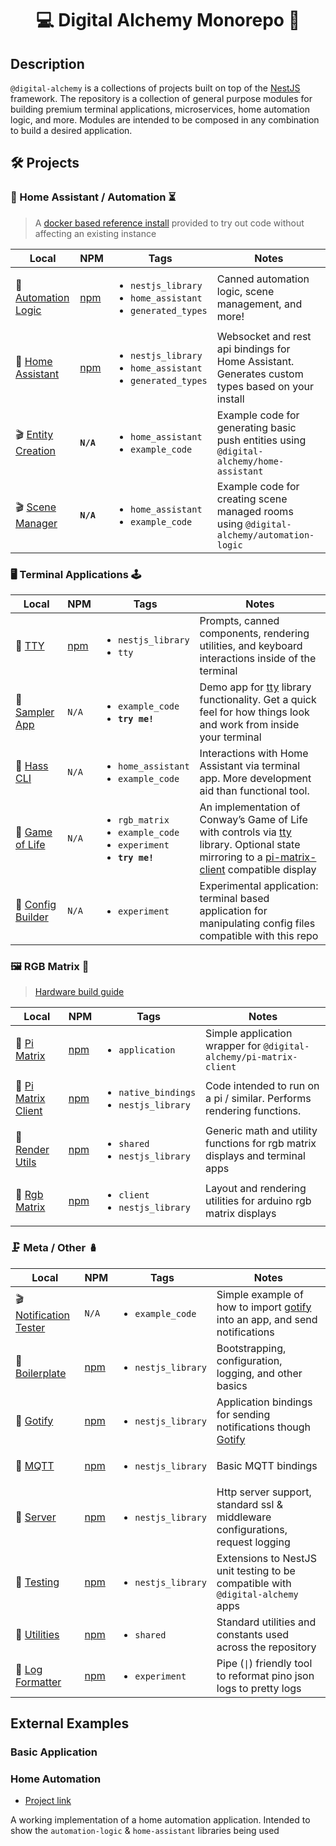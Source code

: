 
<h1 align="center">💻 Digital Alchemy Monorepo 🔮</h1>

## Description

`@digital-alchemy` is a collections of projects built on top of the [NestJS](https://nestjs.com/) framework. The repository is a collection of general purpose modules for building premium terminal applications, microservices, home automation logic, and more.
Modules are intended to be composed in any combination to build a desired application.

## 🛠️ Projects

### 🏡 Home Assistant / Automation ⏳

> A [docker based reference install](./docker/homeassistant/) provided to try out code without affecting an existing instance

| Local | NPM | Tags | Notes |
| --- | --- | --- | --- |
| 📂 [Automation Logic](libs/automation-logic) | [npm](https://www.npmjs.com/package/@digital-alchemy/automation-logic) | <ul><li>`nestjs_library`</li><li>`home_assistant`</li><li>`generated_types`</li></ul> | Canned automation logic, scene management, and more! |
| 📂 [Home Assistant](libs/home-assistant) | [npm](https://www.npmjs.com/package/@digital-alchemy/home-assistant)  | <ul><li>`nestjs_library`</li><li>`home_assistant`</li><li>`generated_types`</li></ul> | Websocket and rest api bindings for Home Assistant. Generates custom types based on your install |
| 🎬 [Entity Creation](apps/entity-creation) | **`N/A`** | <ul><li>`home_assistant`</li><li>`example_code`</li></ul> | Example code for generating basic push entities using `@digital-alchemy/home-assistant` |
| 🎬 [Scene Manager](apps/scene-manager) | **`N/A`** | <ul><li>`home_assistant`</li><li>`example_code`</li></ul> | Example code for creating scene managed rooms using `@digital-alchemy/automation-logic` |

### 🖥️ Terminal Applications 🕹️

| Local | NPM | Tags | Notes |
| ---  | --- | --- | --- |
| 📂 [TTY](libs/tty) | [npm](https://www.npmjs.com/package/@digital-alchemy/tty) | <ul><li>`nestjs_library`</li><li>`tty`</li></ul> | Prompts, canned components, rendering utilities, and keyboard interactions inside of the terminal |
| 👀 [Sampler App](apps/sampler-app) | `N/A` | <ul><li>`example_code`</li><li>**`try me!`**</li></ul> | Demo app for [tty](libs/tty) library functionality. Get a quick feel for how things look and work from inside your terminal |
| 🔬 [Hass CLI](apps/hass-cli) | `N/A` | <ul><li>`home_assistant`</li><li>`example_code`</li></ul> | Interactions with Home Assistant via terminal app. More development aid than functional tool. |
| 👀 [Game of Life](apps/game-of-life) | `N/A` | <ul><li>`rgb_matrix`</li><li>`example_code`</li><li>`experiment`</li><li>**`try me!`**</li></ul> | An implementation of Conway’s Game of Life with controls via [tty](libs/tty) library. Optional state mirroring to a [pi-matrix-client](libs/pi-matrix-client) compatible display |
| 🔬 [Config Builder](apps/config-builder) | `N/A` | <ul><li>`experiment`</li></ul> | Experimental application: terminal based application for manipulating config files compatible with this repo |

### 🖼️ RGB Matrix 🚦

> [Hardware build guide](./apps/pi-matrix/build.md)

| Local | NPM | Tags | Notes |
| --- | --- | --- | --- |
| 👀 [Pi Matrix](apps/pi-matrix) | [npm](https://www.npmjs.com/package/@digital-alchemy/pi-matrix) | <ul><li>`application`</li></ul>  | Simple application wrapper for `@digital-alchemy/pi-matrix-client` |
| 📂 [Pi Matrix Client](libs/pi-matrix-client) | [npm](https://www.npmjs.com/package/@digital-alchemy/pi-matrix-client) | <ul><li>`native_bindings`</li><li>`nestjs_library`</li></ul> | Code intended to run on a pi / similar. Performs rendering functions. |
| 📂 [Render Utils](libs/render-utils) | [npm](https://www.npmjs.com/package/@digital-alchemy/render-utils) | <ul><li>`shared`</li><li>`nestjs_library`</li></ul> | Generic math and utility functions for rgb matrix displays and terminal apps |
| 📂 [Rgb Matrix](libs/rgb-matrix) | [npm](https://www.npmjs.com/package/@digital-alchemy/rgb-matrix) | <ul><li>`client`</li><li>`nestjs_library`</li></ul> | Layout and rendering utilities for arduino rgb matrix displays |

### 🗜️ Meta / Other 🪆

| Local | NPM | Tags | Notes |
| --- | --- | --- | --- |
| 🎬 [Notification Tester](apps/notification-tester) | `N/A` | <ul><li>`example_code`</li></ul> | Simple example of how to import [gotify](libs/gotify) into an app, and send notifications |
| 📂 [Boilerplate](libs/boilerplate) | [npm](https://www.npmjs.com/package/@digital-alchemy/boilerplate) | <ul><li>`nestjs_library`</li></ul> | Bootstrapping, configuration, logging, and other basics |
| 📂 [Gotify](libs/gotify) | [npm](https://www.npmjs.com/package/@digital-alchemy/gotify) | <ul><li>`nestjs_library`</li></ul> | Application bindings for sending notifications though [Gotify](https://gotify.net/) |
| 📂 [MQTT](libs/mqtt) | [npm](https://www.npmjs.com/package/@digital-alchemy/mqtt) | <ul><li>`nestjs_library`</li></ul> | Basic MQTT bindings |
| 📂 [Server](libs/server) | [npm](https://www.npmjs.com/package/@digital-alchemy/server) | <ul><li>`nestjs_library`</li></ul> | Http server support, standard ssl & middleware configurations, request logging |
| 📂 [Testing](libs/testing) | [npm](https://www.npmjs.com/package/@digital-alchemy/testing) | <ul><li>`nestjs_library`</li></ul> | Extensions to NestJS unit testing to be compatible with `@digital-alchemy` apps |
| 📂 [Utilities](libs/utilities) | [npm](https://www.npmjs.com/package/@digital-alchemy/utilities) | <ul><li>`shared`</li></ul> | Standard utilities and constants used across the repository |
| 🔬 [Log Formatter](apps/log-formatter) | [npm](https://www.npmjs.com/package/@digital-alchemy/log-formatter) | <ul><li>`experiment`</li></ul> | Pipe (`\|`) friendly tool to reformat pino json logs to pretty logs |

## External Examples

### Basic Application

### Home Automation

- [Project link](https://github.com/zoe-codez/home-automation)

A working implementation of a home automation application.
Intended to show the `automation-logic` & `home-assistant` libraries being used
